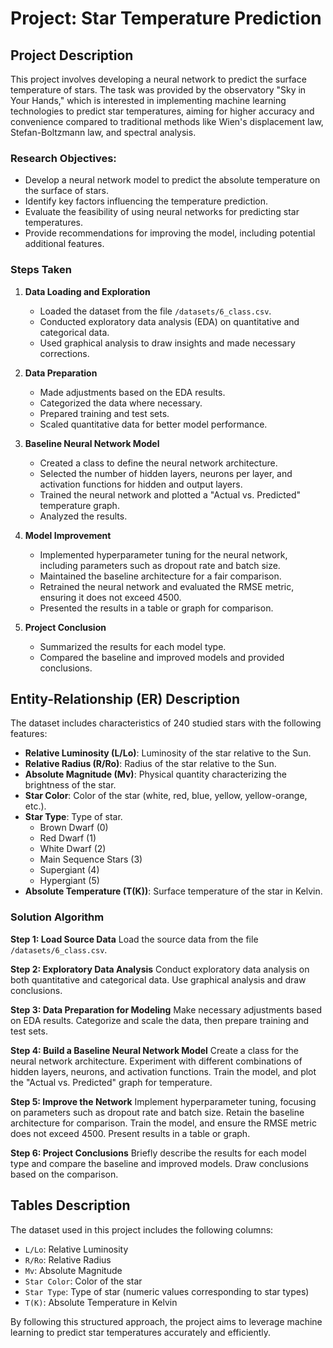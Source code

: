 # Project: Star Temperature Prediction

## Project Description

This project involves developing a neural network to predict the surface temperature of stars. The task was provided by the observatory "Sky in Your Hands," which is interested in implementing machine learning technologies to predict star temperatures, aiming for higher accuracy and convenience compared to traditional methods like Wien's displacement law, Stefan-Boltzmann law, and spectral analysis.

### Research Objectives:

* Develop a neural network model to predict the absolute temperature on the surface of stars.
* Identify key factors influencing the temperature prediction.
* Evaluate the feasibility of using neural networks for predicting star temperatures.
* Provide recommendations for improving the model, including potential additional features.

### Steps Taken

1. **Data Loading and Exploration**
    - Loaded the dataset from the file `/datasets/6_class.csv`.
    - Conducted exploratory data analysis (EDA) on quantitative and categorical data.
    - Used graphical analysis to draw insights and made necessary corrections.

2. **Data Preparation**
    - Made adjustments based on the EDA results.
    - Categorized the data where necessary.
    - Prepared training and test sets.
    - Scaled quantitative data for better model performance.

3. **Baseline Neural Network Model**
    - Created a class to define the neural network architecture.
    - Selected the number of hidden layers, neurons per layer, and activation functions for hidden and output layers.
    - Trained the neural network and plotted a "Actual vs. Predicted" temperature graph.
    - Analyzed the results.

4. **Model Improvement**
    - Implemented hyperparameter tuning for the neural network, including parameters such as dropout rate and batch size.
    - Maintained the baseline architecture for a fair comparison.
    - Retrained the neural network and evaluated the RMSE metric, ensuring it does not exceed 4500.
    - Presented the results in a table or graph for comparison.

5. **Project Conclusion**
    - Summarized the results for each model type.
    - Compared the baseline and improved models and provided conclusions.

## Entity-Relationship (ER) Description

The dataset includes characteristics of 240 studied stars with the following features:

- **Relative Luminosity (L/Lo)**: Luminosity of the star relative to the Sun.
- **Relative Radius (R/Ro)**: Radius of the star relative to the Sun.
- **Absolute Magnitude (Mv)**: Physical quantity characterizing the brightness of the star.
- **Star Color**: Color of the star (white, red, blue, yellow, yellow-orange, etc.).
- **Star Type**: Type of star.
    - Brown Dwarf (0)
    - Red Dwarf (1)
    - White Dwarf (2)
    - Main Sequence Stars (3)
    - Supergiant (4)
    - Hypergiant (5)
- **Absolute Temperature (T(K))**: Surface temperature of the star in Kelvin.

### Solution Algorithm

**Step 1: Load Source Data**
Load the source data from the file `/datasets/6_class.csv`.

**Step 2: Exploratory Data Analysis**
Conduct exploratory data analysis on both quantitative and categorical data. Use graphical analysis and draw conclusions.

**Step 3: Data Preparation for Modeling**
Make necessary adjustments based on EDA results. Categorize and scale the data, then prepare training and test sets.

**Step 4: Build a Baseline Neural Network Model**
Create a class for the neural network architecture. Experiment with different combinations of hidden layers, neurons, and activation functions. Train the model, and plot the "Actual vs. Predicted" graph for temperature.

**Step 5: Improve the Network**
Implement hyperparameter tuning, focusing on parameters such as dropout rate and batch size. Retain the baseline architecture for comparison. Train the model, and ensure the RMSE metric does not exceed 4500. Present results in a table or graph.

**Step 6: Project Conclusions**
Briefly describe the results for each model type and compare the baseline and improved models. Draw conclusions based on the comparison.

## Tables Description

The dataset used in this project includes the following columns:

- `L/Lo`: Relative Luminosity
- `R/Ro`: Relative Radius
- `Mv`: Absolute Magnitude
- `Star Color`: Color of the star
- `Star Type`: Type of star (numeric values corresponding to star types)
- `T(K)`: Absolute Temperature in Kelvin

By following this structured approach, the project aims to leverage machine learning to predict star temperatures accurately and efficiently.
